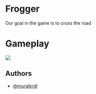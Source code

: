 
# Frogger

Our goal in the game is to cross the road


# Gameplay

<img src="[gorsel-link](https://github.com/muratkrdl/Unity-Frogger/blob/main/Frogger.gif)" width="auto">


## Authors

- [@muratkrdl](https://github.com/muratkrdl)

